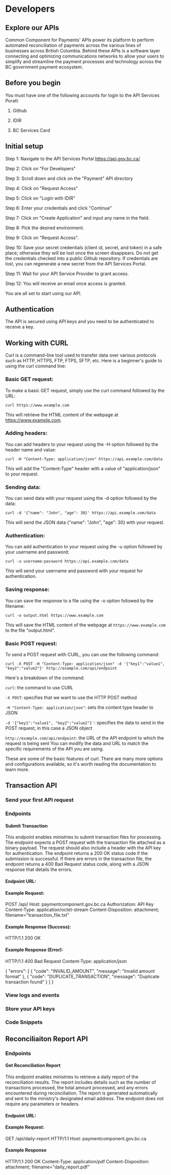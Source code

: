 # Developers
## Explore our APIs
Common Component for Payments' APIs power its platform to perform automated reconciliation of payments across the various lines of businesses across British Columbia. Behind these APIs is a software layer connecting and optimizing communications networks to allow your users to simplify and streamline the payment processes and technology across the BC government payment ecosystem.
## Before you begin
You must have one of the following accounts for login to the API Services Poratl:

1. Github

2. IDIR

3. BC Services Card

## Initial setup
Step 1: Navigate to the API Services Portal https://api.gov.bc.ca/

Step 2: Click on "For Developers"

Step 3: Scroll down and click on the "Payment" API directory

Step 4: Click on "Request Access"

Step 5: Click on "Login with IDIR"

Step 6: Enter your credentials and click "Continue"

Step 7: Click on "Create Application" and input any name in the field.

Step 8: Pick the desired environment.

Step 9: Click on "Request Access".

Step 10: Save your secret credentials (client id, secret, and token) in a safe place; otherwise they will be lost once the screen disappears. Do not get the credentials checked into a public Github repository. If credentials are lost, you can regenerate a new secret from the API Services Portal.

Step 11: Wait for your API Service Provider to grant access.

Step 12: You will receive an email once access is granted.

You are all set to start using our API.

## Authentication
The API is secured using API keys and you need to be authenticated to receive a key.

## Working with CURL
Curl is a command-line tool used to transfer data over various protocols such as HTTP, HTTPS, FTP, FTPS, SFTP, etc. Here is a beginner's guide to using the curl command line:

### Basic GET request:

To make a basic GET request, simply use the curl command followed by the URL:

`curl https://www.example.com` 

This will retrieve the HTML content of the webpage at https://www.example.com.

### Adding headers:

You can add headers to your request using the -H option followed by the header name and value:

`curl -H "Content-Type: application/json" https://api.example.com/data`

This will add the "Content-Type" header with a value of "application/json" to your request.

### Sending data:

You can send data with your request using the -d option followed by the data:

`curl -d '{"name": "John", "age": 30}' https://api.example.com/data`

This will send the JSON data {"name": "John", "age": 30} with your request.

### Authentication:

You can add authentication to your request using the -u option followed by your username and password:

`curl -u username:password https://api.example.com/data`

This will send your username and password with your request for authentication.

### Saving response:

You can save the response to a file using the -o option followed by the filename:

`curl -o output.html https://www.example.com`


This will save the HTML content of the webpage at `https://www.example.com` to the file "output.html".

### Basic POST request:

To send a POST request with CURL, you can use the following command:

`curl -X POST -H "Content-Type: application/json" -d '{"key1":"value1", "key2":"value2"}' http://example.com/api/endpoint`

Here's a breakdown of the command:

`curl`: the command to use CURL

`-X POST`: specifies that we want to use the HTTP POST method

`-H "Content-Type: application/json"`: sets the content type header to JSON

`-d '{"key1":"value1", "key2":"value2"}'`: specifies the data to send in the POST request, in this case a JSON object

`http://example.com/api/endpoint`: the URL of the API endpoint to which the request is being sent
You can modify the data and URL to match the specific requirements of the API you are using.

These are some of the basic features of curl. There are many more options and configurations available, so it's worth reading the documentation to learn more.

## Transaction API
### Send your first API request
### Endpoints

#### Submit Transaction
This endpoint enables ministries to submit transaction files for processing. The endpoint expects a POST request with the transaction file attached as a binary payload. The request should also include a header with the API key for authentication. The endpoint returns a 200 OK status code if the submission is successful. If there are errors in the transaction file, the endpoint returns a 400 Bad Request status code, along with a JSON response that details the errors.
#### Endpoint URL:
#### Example Request:
POST /api/
Host: paymentcomponent.gov.bc.ca
Authorization: API Key
Content-Type: application/octet-stream
Content-Disposition: attachment; filename="transaction_file.txt"

#### Example Response (Success):
HTTP/1.1 200 OK

#### Example Response (Error):
HTTP/1.1 400 Bad Request
Content-Type: application/json

{
  "errors": [
    {
      "code": "INVALID_AMOUNT",
      "message": "Invalid amount format"
    },
    {
      "code": "DUPLICATE_TRANSACTION",
      "message": "Duplicate transaction found"
    }
  ]
}

### View logs and events
### Store your API keys
### Code Snippets

## Reconciliaiton Report API
### Endpoints
#### Get Reconciliation Report
This endpoint enables ministries to retrieve a daily report of the reconciliation results. The report includes details such as the number of transactions processed, the total amount processed, and any errors encountered during reconciliation. The report is generated automatically and sent to the ministry's designated email address. The endpoint does not require any parameters or headers.
#### Endpoint URL:
#### Example Request:
GET /api/daily-report HTTP/1.1
Host: paymentcomponent.gov.bc.ca

#### Example Response
HTTP/1.1 200 OK
Content-Type: application/pdf
Content-Disposition: attachment; filename="daily_report.pdf"
